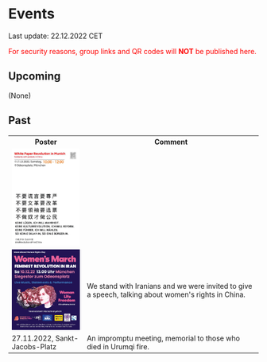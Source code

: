 # Events

Last update: 22.12.2022 CET

<font color="red">For security reasons, group links and QR codes will <b>NOT</b> be published here.</font>

## Upcoming

(None)

## Past

<table>
  <tr>
    <th>Poster</th><th>Comment</th>
  </tr>
  <tr>
    <td width="30%"><img src="poster/muc/221217.jpeg"></img></td><td></td>
  </tr>
	<tr>
    <td width="30%"><img src="poster/muc/221210.JPG"></img></td><td>We stand with Iranians and we were invited to give a speech, talking about women's rights in China.</td>
  </tr>
	<tr>
    <td width="30%">27.11.2022, Sankt-Jacobs-Platz</td><td>An impromptu meeting, memorial to those who died in Urumqi fire.</td>
  </tr>
</table>

